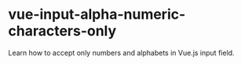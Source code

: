 # vue-input-alpha-numeric-characters-only

Learn how to accept only numbers and alphabets in Vue.js input field.
